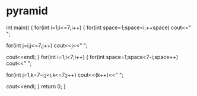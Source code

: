 # pyramid
int main()
{
 for(int i=1;i<=7;i++)
 {
 for(int space=1;space<i;++space)
  cout<<" ";

 for(int j=i;j<=7;j++)
  cout<<j<<" ";

 cout<<endl;
 }
 for(int i=1;i<7;i++)
 {
  for(int space=1;space<7-i;space++)
  cout<<" ";

  for(int j=1,k=7-i;j<i,k<=7;j++)
   cout<<(k++)<<" ";

  cout<<endl;
 }
 return 0;
}
